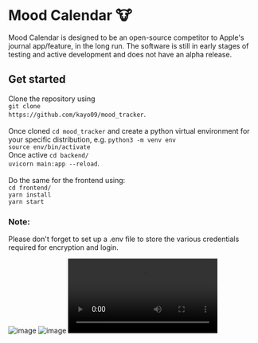 # Mood Calendar 🐮
Mood Calendar is designed to be an open-source competitor to Apple's journal app/feature, in the long run. The software is still in early stages of testing and active development and does not have an alpha release.

## Get started

Clone the repository using<br> ```git clone```<br>```https://github.com/kayo09/mood_tracker```.<br><br>Once cloned ```cd mood_tracker``` and create a python virtual environment for your specific distribution, e.g. 
```python3 -m venv env``` <br> ```source env/bin/activate ```<br> Once active ```cd backend/```<br>```uvicorn main:app --reload```.<br><br>Do the same for the frontend using:<br>```cd frontend/```<br>```yarn install```<br>```yarn start```

### Note: 
Please don't forget to set up a .env file to store the various credentials required for encryption and login. 

![image](assets/Mood%20Calendar/mood%20calendar%20login.png)
![image](assets/Mood%20Calendar/mood%20calendar.png)
![](assets/Mood%20Calendar/mood%20calendar.mov)
